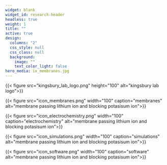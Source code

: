 ```yaml
---
widget: blank
widget_id: research-header
headless: true
weight: 1
title: ""
active: true
design:
  columns: "2"
  css_style: null
  css_class: null
  background:
    image: ""
    text_color_light: false
hero_media: ix_membranes.jpg
---
```

{{< figure src="kingsbury_lab_logo.png" height="100" alt="kingsbury lab logo">}}

{{< figure src="icon_membranes.png" width="100" caption="membranes" alt="membrane passing lithium ion and blocking potasisum ion">}}

{{< figure src="icon_electrochemistry.png" width="100" caption="electrochemistry" alt="membrane passing lithium ion and blocking potasisum ion">}}

{{< figure src="icon_simulations.png" width="100" caption="simulations" alt="membrane passing lithium ion and blocking potasisum ion">}}

{{< figure src="icon_software.png" width="100" caption="software" alt="membrane passing lithium ion and blocking potasisum ion">}}
